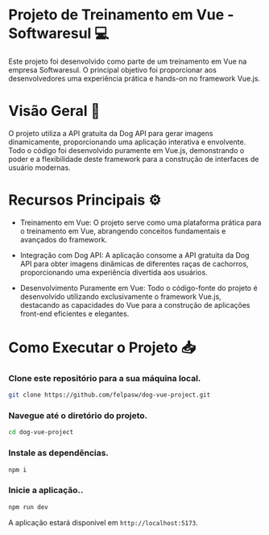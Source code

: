 # Projeto de Treinamento em Vue - Softwaresul 💻
Este projeto foi desenvolvido como parte de um treinamento em Vue na empresa Softwaresul. O principal objetivo foi proporcionar aos desenvolvedores uma experiência prática e hands-on no framework Vue.js.

# Visão Geral 🎈
O projeto utiliza a API gratuita da Dog API para gerar imagens dinamicamente, proporcionando uma aplicação interativa e envolvente. Todo o código foi desenvolvido puramente em Vue.js, demonstrando o poder e a flexibilidade deste framework para a construção de interfaces de usuário modernas.
 
# Recursos Principais ⚙
- Treinamento em Vue: O projeto serve como uma plataforma prática para o treinamento em Vue, abrangendo conceitos fundamentais e avançados do framework.

- Integração com Dog API: A aplicação consome a API gratuita da Dog API para obter imagens dinâmicas de diferentes raças de cachorros, proporcionando uma experiência divertida aos usuários.

- Desenvolvimento Puramente em Vue: Todo o código-fonte do projeto é desenvolvido utilizando exclusivamente o framework Vue.js, destacando as capacidades do Vue para a construção de aplicações front-end eficientes e elegantes.

# Como Executar o Projeto 📥
### Clone este repositório para a sua máquina local.
```bash
git clone https://github.com/felpasw/dog-vue-project.git
```
### Navegue até o diretório do projeto.
```bash
cd dog-vue-project
```
### Instale as dependências.
```bash
npm i 
```
### Inicie a aplicação..
```bash
npm run dev 
```
A aplicação estará disponível em `http://localhost:5173`.
